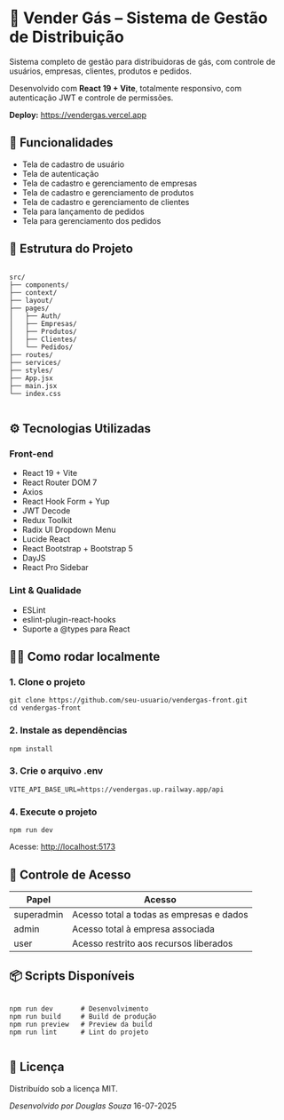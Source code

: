 

  <h1>💨 Vender Gás – Sistema de Gestão de Distribuição</h1>
  <p>Sistema completo de gestão para distribuidoras de gás, com controle de usuários, empresas, clientes, produtos e pedidos.</p>
  <p>Desenvolvido com <strong>React 19 + Vite</strong>, totalmente responsivo, com autenticação JWT e controle de permissões.</p>
  <p><strong>Deploy:</strong> <a href="https://vendergas.vercel.app" target="_blank">https://vendergas.vercel.app</a></p>

<h2>🚀 Funcionalidades</h2>
  <ul>
    <li>Tela de cadastro de usuário</li>
    <li>Tela de autenticação</li>
    <li>Tela de cadastro e gerenciamento de empresas</li>
    <li>Tela de cadastro e gerenciamento de produtos</li>
    <li>Tela de cadastro e gerenciamento de clientes</li>
    <li>Tela para lançamento de pedidos</li>
    <li>Tela para gerenciamento dos pedidos</li>
  </ul>

<h2>📁 Estrutura do Projeto</h2>
  <pre><code>
src/
├── components/ 
├── context/
├── layout/
├── pages/
│   ├── Auth/
│   ├── Empresas/
│   ├── Produtos/
│   ├── Clientes/
│   └── Pedidos/
├── routes/
├── services/
├── styles/
├── App.jsx
├── main.jsx
└── index.css
  </code></pre>

<h2>⚙️ Tecnologias Utilizadas</h2>
<h3>Front-end</h3>
  <ul>
    <li>React 19 + Vite</li>
    <li>React Router DOM 7</li>
    <li>Axios</li>
    <li>React Hook Form + Yup</li>
    <li>JWT Decode</li>
    <li>Redux Toolkit</li>
    <li>Radix UI Dropdown Menu</li>
    <li>Lucide React</li>
    <li>React Bootstrap + Bootstrap 5</li>
    <li>DayJS</li>
    <li>React Pro Sidebar</li>
  </ul>

<h3>Lint & Qualidade</h3>
  <ul>
    <li>ESLint</li>
    <li>eslint-plugin-react-hooks</li>
    <li>Suporte a @types para React</li>
  </ul>

<h2>🧑‍💻 Como rodar localmente</h2>
<h3>1. Clone o projeto</h3>
  <pre><code>git clone https://github.com/seu-usuario/vendergas-front.git
cd vendergas-front</code></pre>

<h3>2. Instale as dependências</h3>
  <pre><code>npm install</code></pre>

<h3>3. Crie o arquivo .env</h3>
  <pre><code>VITE_API_BASE_URL=https://vendergas.up.railway.app/api</code></pre>

<h3>4. Execute o projeto</h3>
  <pre><code>npm run dev</code></pre>

  <p>Acesse: <a href="http://localhost:5173" target="_blank">http://localhost:5173</a></p>

<h2>🔐 Controle de Acesso</h2>
  <table>
    <thead>
      <tr>
        <th>Papel</th>
        <th>Acesso</th>
      </tr>
    </thead>
    <tbody>
      <tr>
        <td>superadmin</td>
        <td>Acesso total a todas as empresas e dados</td>
      </tr>
      <tr>
        <td>admin</td>
        <td>Acesso total à empresa associada</td>
      </tr>
      <tr>
        <td>user</td>
        <td>Acesso restrito aos recursos liberados</td>
      </tr>
    </tbody>
  </table>

<h2>📦 Scripts Disponíveis</h2>
  <pre><code>
npm run dev       # Desenvolvimento
npm run build     # Build de produção
npm run preview   # Preview da build
npm run lint      # Lint do projeto
  </code></pre>

<h2>📄 Licença</h2>
  <p>Distribuído sob a licença MIT.</p>

  <p><em>Desenvolvido por Douglas Souza </em> 16-07-2025</p>

</body>

